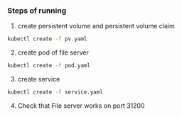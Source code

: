 ### Steps of running

1. create persistent volume and persistent volume claim

```bash
kubectl create -f pv.yaml
```

2. create pod of file server

```bash
kubectl create -f pod.yaml
```

3. create service

```bash
kubectl create -f service.yaml
```

4. Check that File server works on port 31200 
